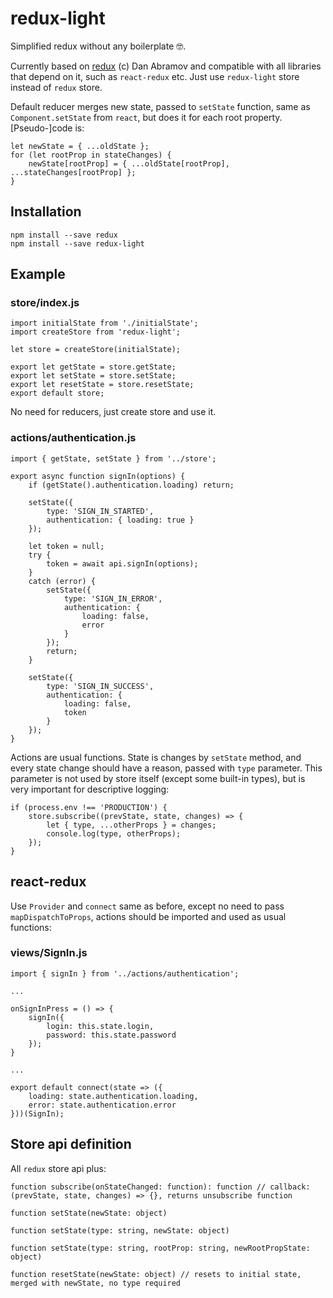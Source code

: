 # redux-light
Simplified redux without any boilerplate :nerd_face:.

Currently based on [redux](https://github.com/reactjs/redux) (c) Dan Abramov and compatible with all libraries that depend on it, such as `react-redux` etc. Just use `redux-light` store instead of `redux` store.

Default reducer merges new state, passed to `setState` function, same as `Component.setState` from `react`, but does it for each root property. [Pseudo-]code is:

    let newState = { ...oldState };
    for (let rootProp in stateChanges) {
        newState[rootProp] = { ...oldState[rootProp], ...stateChanges[rootProp] };
    }

## Installation

    npm install --save redux
    npm install --save redux-light
    
## Example

### store/index.js

    import initialState from './initialState';
    import createStore from 'redux-light';

    let store = createStore(initialState);
    
    export let getState = store.getState;
    export let setState = store.setState;
    export let resetState = store.resetState;
    export default store;

No need for reducers, just create store and use it.
 
### actions/authentication.js

    import { getState, setState } from '../store';
    
    export async function signIn(options) {
        if (getState().authentication.loading) return;

        setState({
            type: 'SIGN_IN_STARTED',
            authentication: { loading: true }
        });

        let token = null;
        try {
            token = await api.signIn(options);
        }
        catch (error) {
            setState({
                type: 'SIGN_IN_ERROR',
                authentication: {
                    loading: false,
                    error
                }
            });
            return;
        }

        setState({
            type: 'SIGN_IN_SUCCESS',
            authentication: {
                loading: false,
                token
            }
        });
    }

Actions are usual functions. State is changes by `setState` method, and every state change should have a reason, passed with `type` parameter. This parameter is not used by store itself (except some built-in types), but is very important for descriptive logging:

    if (process.env !== 'PRODUCTION') {
        store.subscribe((prevState, state, changes) => {
            let { type, ...otherProps } = changes;
            console.log(type, otherProps);
        });
    }
    
## react-redux

Use `Provider` and `connect` same as before, except no need to pass `mapDispatchToProps`, actions should be imported and used as usual functions:


### views/SignIn.js

    import { signIn } from '../actions/authentication';

    ...

    onSignInPress = () => {
        signIn({
            login: this.state.login,
            password: this.state.password
        });
    }

    ...

    export default connect(state => ({
        loading: state.authentication.loading,
        error: state.authentication.error
    }))(SignIn);
    
## Store api definition

All `redux` store api plus:

    function subscribe(onStateChanged: function): function // callback: (prevState, state, changes) => {}, returns unsubscribe function
    
    function setState(newState: object)
    
    function setState(type: string, newState: object)
    
    function setState(type: string, rootProp: string, newRootPropState: object)
    
    function resetState(newState: object) // resets to initial state, merged with newState, no type required
